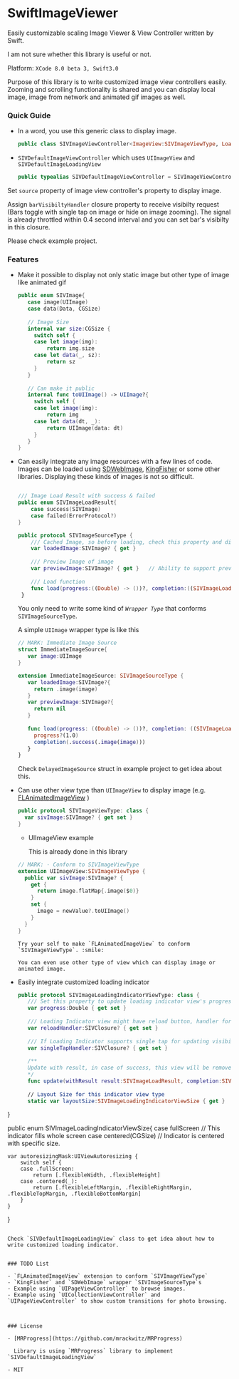 # SwiftImageViewer
Easily customizable scaling Image Viewer &amp; View Controller written by Swift.

I am not sure whether this library is useful or not.

Platform: `XCode 8.0 beta 3, Swift3.0`

Purpose of this library is to write customized image view controllers easily.
Zooming and scrolling functionality is shared and you can display local image, image from network and animated gif images as well.

###  Quick Guide
  - In a word, you use this generic class to display image.
  
    ```swift
    public class SIVImageViewController<ImageView:SIVImageViewType, LoadingView:SIVImageLoadingIndicatorViewType where ImageView:UIView, LoadingView:UIView>: UIViewController
    ```
    
  - `SIVDefaultImageViewController` which uses `UIImageView` and `SIVDefaultImageLoadingView`
  
    ```swift
    public typealias SIVDefaultImageViewController = SIVImageViewController<UIImageView, SIVDefaultImageLoadingView>
    ```
    
Set `source` property of image view controller's property to display image.

Assign `barVisibiltyHandler` closure property to receive visibilty request (Bars toggle with single tap on image or hide on image zooming).
The signal is already throttled within 0.4 second interval and you can set bar's visibilty in this closure.

Please check example project.

### Features
- Make it possible to display not only static image but other type of image like animated gif 
  
   ```Swift
   public enum SIVImage{
      case image(UIImage)
      case data(Data, CGSize)
      
      // Image Size
      internal var size:CGSize {
        switch self {
        case let image(img):
            return img.size
        case let data(_, sz):
            return sz
        }
      }
      
      // Can make it public
      internal func toUIImage() -> UIImage?{
        switch self {
        case let image(img):
            return img
        case let data(dt, _):
            return UIImage(data: dt)
        }
      }
   }
   ```
- Can easily integrate any image resources with a few lines of code.
   Images can be loaded using [SDWebImage](https://github.com/rs/SDWebImage), [KingFisher](https://github.com/onevcat/Kingfisher) or some other libraries.
   Displaying these kinds of images is not so difficult.
   
   ```Swift
   
   /// Image Load Result with success & failed
   public enum SIVImageLoadResult{
       case success(SIVImage)
       case failed(ErrorProtocol?)
   }
   
   public protocol SIVImageSourceType {
       /// Cached Image, so before loading, check this property and display directly.
       var loadedImage:SIVImage? { get }
       
       /// Preview Image of image
       var previewImage:SIVImage? { get }   // Ability to support preview image
    
       /// Load function
       func load(progress:((Double) -> ())?, completion:((SIVImageLoadResult) -> ()))
    }
   ```
   
   You only need to write some kind of *`Wrapper Type`* that conforms `SIVImageSourceType`. 
   
   A simple `UIImage` wrapper type is like this
   ```Swift
   // MARK: Immediate Image Source
   struct ImmediateImageSource{
      var image:UIImage
   }

   extension ImmediateImageSource: SIVImageSourceType {
      var loadedImage:SIVImage?{
        return .image(image)
      }
      var previewImage:SIVImage?{
        return nil
      }
    
      func load(progress: ((Double) -> ())?, completion: ((SIVImageLoadResult) -> ())) {
        progress?(1.0)
        completion(.success(.image(image)))
      }
   }
   ```
   
   Check `DelayedImageSource` struct in example project to get idea about this.
   
-  Can use other view type than `UIImageView` to display image (e.g. [FLAnimatedImageView](https://github.com/Flipboard/FLAnimatedImage) )
    
   ```Swift
   public protocol SIVImageViewType: class {
     var sivImage:SIVImage? { get set }
   }
   ```
   
     - UIImageView example
      
       This is already done in this library
       
      ```Swift
      // MARK: - Conform to SIVImageViewType
      extension UIImageView:SIVImageViewType {
        public var sivImage:SIVImage? {
          get {
            return image.flatMap{.image($0)}
          }
          set {
            image = newValue?.toUIImage()
          }
        }
      }
      ```
      
       Try your self to make `FLAnimatedImageView` to conform `SIVImageViewType`. :smile:
       
       You can even use other type of view which can display image or animated image.
       
-  Easily integrate customized loading indicator
   
   ```Swift
   public protocol SIVImageLoadingIndicatorViewType: class {
      /// Set this property to update loading indicator view's progress.
      var progress:Double { get set }
    
      /// Loading Indicator view might have reload button, handler for it.
      var reloadHandler:SIVClosure? { get set }
    
      /// If Loading Indicator supports single tap for updating visibilty of control bar, implementing class can call this method
      var singleTapHandler:SIVClosure? { get set }
    
      /**
      Update with result, in case of success, this view will be removed from its superview so before doing it, there might be some animation
      */
      func update(withResult result:SIVImageLoadResult, completion:SIVClosure?)
    
      // Layout Size for this indicator view type
      static var layoutSize:SIVImageLoadingIndicatorViewSize { get }
  }
  
  
  public enum SIVImageLoadingIndicatorViewSize{
    case fullScreen         // This indicator fills whole screen
    case centered(CGSize)   // Indicator is centered with specific size.
    
    var autoresizingMask:UIViewAutoresizing {
        switch self {
        case .fullScreen:
            return [.flexibleWidth, .flexibleHeight]
        case .centered(_):
            return [.flexibleLeftMargin, .flexibleRightMargin, .flexibleTopMargin, .flexibleBottomMargin]
        }
    }
  }
  ```
  
  Check `SIVDefaultImageLoadingView` class to get idea about how to write customized loading indicator.
  
  
### TODO List

- `FLAnimatedImageView` extension to conform `SIVImageViewType`
- `KingFisher` and `SDWebImage` wrapper `SIVImageSourceType`s
- Example using `UIPageViewController` to browse images.
- Example using `UICollectionViewController` and `UIPageViewController` to show custom transitions for photo browsing.



### License

- [MRProgress](https://github.com/mrackwitz/MRProgress)
    
    Library is using `MRProgress` library to implement `SIVDefaultImageLoadingView`
    
- MIT
